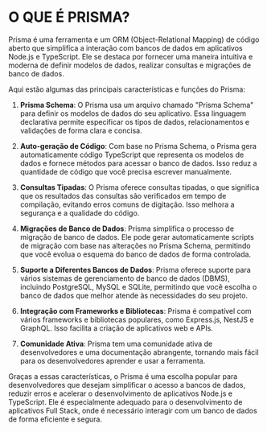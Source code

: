 # O QUE É PRISMA?
Prisma é uma ferramenta e um ORM (Object-Relational Mapping) de código aberto que simplifica a interação com bancos de dados em aplicativos Node.js e TypeScript. Ele se destaca por fornecer uma maneira intuitiva e moderna de definir modelos de dados, realizar consultas e migrações de banco de dados.

Aqui estão algumas das principais características e funções do Prisma:

1. **Prisma Schema**: O Prisma usa um arquivo chamado "Prisma Schema" para definir os modelos de dados do seu aplicativo. Essa linguagem declarativa permite especificar os tipos de dados, relacionamentos e validações de forma clara e concisa.

2. **Auto-geração de Código**: Com base no Prisma Schema, o Prisma gera automaticamente código TypeScript que representa os modelos de dados e fornece métodos para acessar o banco de dados. Isso reduz a quantidade de código que você precisa escrever manualmente.

3. **Consultas Tipadas**: O Prisma oferece consultas tipadas, o que significa que os resultados das consultas são verificados em tempo de compilação, evitando erros comuns de digitação. Isso melhora a segurança e a qualidade do código.

4. **Migrações de Banco de Dados**: Prisma simplifica o processo de migração de banco de dados. Ele pode gerar automaticamente scripts de migração com base nas alterações no Prisma Schema, permitindo que você evolua o esquema do banco de dados de forma controlada.

5. **Suporte a Diferentes Bancos de Dados**: Prisma oferece suporte para vários sistemas de gerenciamento de banco de dados (DBMS), incluindo PostgreSQL, MySQL e SQLite, permitindo que você escolha o banco de dados que melhor atende às necessidades do seu projeto.

6. **Integração com Frameworks e Bibliotecas**: Prisma é compatível com vários frameworks e bibliotecas populares, como Express.js, NestJS e GraphQL. Isso facilita a criação de aplicativos web e APIs.

7. **Comunidade Ativa**: Prisma tem uma comunidade ativa de desenvolvedores e uma documentação abrangente, tornando mais fácil para os desenvolvedores aprender e usar a ferramenta.

Graças a essas características, o Prisma é uma escolha popular para desenvolvedores que desejam simplificar o acesso a bancos de dados, reduzir erros e acelerar o desenvolvimento de aplicativos Node.js e TypeScript. Ele é especialmente adequado para o desenvolvimento de aplicativos Full Stack, onde é necessário interagir com um banco de dados de forma eficiente e segura.